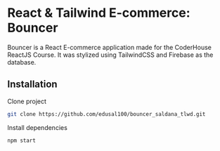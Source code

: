 # React & Tailwind E-commerce: Bouncer

Bouncer is a React E-commerce application made for the CoderHouse ReactJS Course.
It was stylized using TailwindCSS and Firebase as the database.

## Installation

Clone project

```bash
git clone https://github.com/edusal100/bouncer_saldana_tlwd.git
```

Install dependencies

```bash
npm start
```

